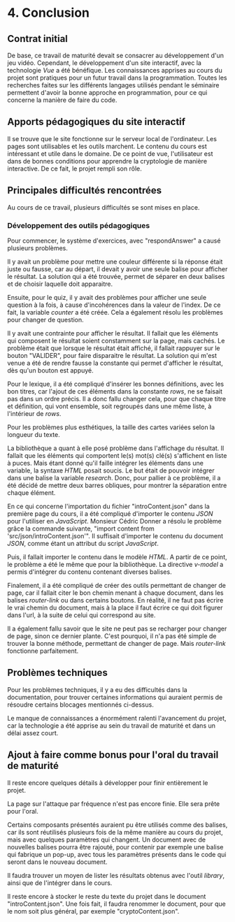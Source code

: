 # 4. Conclusion

## Contrat initial

De base, ce travail de maturité devait se consacrer au développement d'un jeu vidéo. Cependant, le développement d'un site interactif, avec la technologie *Vue* a été bénéfique. Les connaissances apprises au cours du projet sont pratiques pour un futur travail dans la programmation. Toutes les recherches faites sur les différents langages utilisés pendant le séminaire permettent d'avoir la bonne approche en programmation, pour ce qui concerne la manière de faire du code.

## Apports pédagogiques du site interactif

Il se trouve que le site fonctionne sur le serveur local de l'ordinateur. Les pages sont utilisables et les outils marchent. Le contenu du cours est intéressant et utile dans le domaine. De ce point de vue, l'utilisateur est dans de bonnes conditions pour apprendre la cryptologie de manière interactive. De ce fait, le projet rempli son rôle.

## Principales difficultés rencontrées

Au cours de ce travail, plusieurs difficultés se sont mises en place.

### Développement des outils pédagogiques

Pour commencer, le système d'exercices, avec "respondAnswer" a causé plusieurs problèmes.

Il y avait un problème pour mettre une couleur différente si la réponse était juste ou fausse, car au départ, il devait y avoir une seule balise pour afficher le résultat. La solution qui a été trouvée, permet de séparer en deux balises et de choisir laquelle doit apparaitre.

Ensuite, pour le quiz, il y avait des problèmes pour afficher une seule question à la fois, à cause d'incohérences dans la valeur de l'index. De ce fait, la variable *counter* a été créée. Cela a également résolu les problèmes pour changer de question. 

Il y avait une contrainte pour afficher le résultat. Il fallait que les éléments qui composent le résultat soient constamment sur la page, mais cachés. Le problème était que lorsque le résultat était affiché, il fallait rappuyer sur le bouton "VALIDER", pour faire disparaitre le résultat. La solution qui m'est venue a été de rendre fausse la constante qui permet d'afficher le résultat, dès qu'un bouton est appuyé.

Pour le lexique, il a été compliqué d'insérer les bonnes définitions, avec les bon titres, car l'ajout de ces éléments dans la constante *rows*, ne se faisait pas dans un ordre précis. Il a donc fallu changer cela, pour que chaque titre et définition, qui vont ensemble, soit regroupés dans une même liste, à l'intérieur de *rows*.

Pour les problèmes plus esthétiques, la taille des cartes variées selon la longueur du texte.

La bibliothèque a quant à elle posé problème dans l'affichage du résultat. Il fallait que les éléments qui comportent le(s) mot(s) clé(s) s'affichent en liste à puces. Mais étant donné qu'il faille intégrer les éléments dans une variable, la syntaxe *HTML* posait soucis. Le but était de pouvoir intégrer dans une balise la variable *research*. Donc, pour pallier à ce problème, il a été décidé de mettre deux barres obliques, pour montrer la séparation entre chaque élément.

En ce qui concerne l'importation du fichier "introContent.json" dans la première page du cours, il a été compliqué d'importer le contenu *JSON* pour l'utiliser en *JavaScript*. Monsieur Cédric Donner a résolu le problème grâce la commande suivante, "import content from 'src/json/introContent.json'". Il suffisait d'importer le contenu du document *JSON*, comme étant un attribut du script *JavaScript*.

Puis, il fallait importer le contenu dans le modèle *HTML*. A partir de ce point, le problème a été le même que pour la bibliothèque. La directive *v-model* a permis d'intégrer du contenu contenant diverses balises.

Finalement, il a été compliqué de créer des outils permettant de changer de page, car il fallait citer le bon chemin menant à chaque document, dans les balises *router-link* ou dans certains boutons. En réalité, il ne faut pas écrire le vrai chemin du document, mais à la place il faut écrire ce qui doit figurer dans l'url, à la suite de celui qui correspond au site.

Il a également fallu savoir que le site ne peut pas se recharger pour changer de page, sinon ce dernier plante. C'est pourquoi, il n'a pas été simple de trouver la bonne méthode, permettant de changer de page. Mais *router-link* fonctionne parfaitement.

## Problèmes techniques

Pour les problèmes techniques, il y a eu des difficultés dans la documentation, pour trouver certaines informations qui auraient permis de résoudre certains blocages mentionnés ci-dessus.

Le manque de connaissances a énormément ralenti l'avancement du projet, car la technologie a été apprise au sein du travail de maturité et dans un délai assez court.

## Ajout à faire comme bonus pour l'oral du travail de maturité

Il reste encore quelques détails à développer pour finir entièrement le projet.

La page sur l'attaque par fréquence n'est pas encore finie. Elle sera prête pour l'oral.

Certains composants présentés auraient pu être utilisés comme des balises, car ils sont réutilisés plusieurs fois de la même manière au cours du projet, mais avec quelques paramètres qui changent. Un document avec de nouvelles balises pourra être rajouté, pour contenir par exemple une balise qui fabrique un pop-up, avec tous les paramètres présents dans le code qui seront dans le nouveau document.

Il faudra trouver un moyen de lister les résultats obtenus avec l'outil *library*, ainsi que de l'intégrer dans le cours.

Il reste encore à stocker le reste du texte du projet dans le document "introContent.json". Une fois fait, il faudra renommer le document, pour que le nom soit plus général, par exemple "cryptoContent.json".